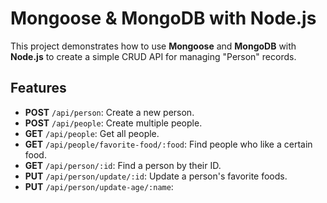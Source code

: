 # Mongoose & MongoDB with Node.js

This project demonstrates how to use **Mongoose** and **MongoDB** with **Node.js** to create a simple CRUD API for managing "Person" records.

## Features

- **POST** `/api/person`: Create a new person.
- **POST** `/api/people`: Create multiple people.
- **GET** `/api/people`: Get all people.
- **GET** `/api/people/favorite-food/:food`: Find people who like a certain food.
- **GET** `/api/person/:id`: Find a person by their ID.
- **PUT** `/api/person/update/:id`: Update a person's favorite foods.
- **PUT** `/api/person/update-age/:name`:
